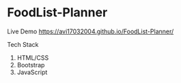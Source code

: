 ﻿# FoodList-Planner


Live Demo
https://avi17032004.github.io/FoodList-Planner/

Tech Stack

1. HTML/CSS
2. Bootstrap
3. JavaScript
